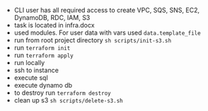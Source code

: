 ######
- CLI user has all required access to create VPC, SQS, SNS, EC2, DynamoDB, RDC, IAM, S3
- task is located in infra.docx
- used modules. For user data with vars used `data.template_file`
- run from root project directory `sh scripts/init-s3.sh`
- run `terraform init`
- run `terraform apply`
- run locally
- ssh to instance
- execute sql
- execute dynamo db
- to destroy run `terraform destroy`
- clean up s3 `sh scripts/delete-s3.sh`